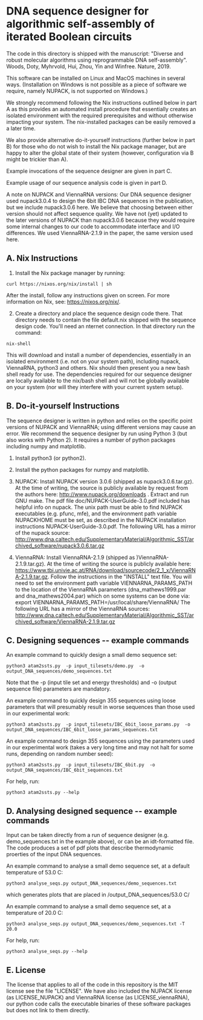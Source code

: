 
# DNA sequence designer for algorithmic self-assembly of iterated Boolean circuits 

The code in this directory is shipped with the manuscript:
"Diverse and robust molecular algorithms using reprogrammable DNA self-assembly".
Woods, Doty, Myhrvold, Hui, Zhou, Yin and Winfree. Nature, 2019.

This software can be installed on Linux and MacOS machines in several ways. (Installation on Windows is not possible as a piece of software we require, namely NUPACK, is not supported on Windows.)

We strongly recommend following the Nix instructions outlined below in part A as this provides an automated install procedure that essentially creates an isolated environment with the required prerequisites and without otherwise impacting your system. The nix-installed packages can be easily removed a a later time.

We also provide alternative do-it-yourself instructions (further below in part B) for those who do not wish to install the Nix package manager, but are happy to alter the global state of their system (however, configuration via B might be trickier than A).

Example invocations of the sequence designer are given in part C.

Example usage of our sequence analysis code is given in part D. 

A note on NUPACK and ViennaRNA versions: Our DNA sequence designer used nupack3.0.4 to design the 6bit IBC DNA sequences in the publication, but we include nupack3.0.6 here. We believe that choosing between either version should not affect sequence quality. We have not (yet) updated to the later versions of NUPACK than nupack3.0.6 because they would require some internal changes to our code to accommodate interface and I/O differences. We used ViennaRNA-2.1.9 in the paper, the same version used here. 


## A. Nix Instructions

1. Install the Nix package manager by running:
```
curl https://nixos.org/nix/install | sh
``` 
After the install, follow any instructions given on screen. For more information on Nix, see: <https://nixos.org/nix/>.

2. Create a directory and place the sequence design code there. That directory needs to contain the file default.nix shipped with the sequence design code. You'll need an nternet connection. In that directory run the command:
```
nix-shell
```
This will download and install a number of dependencies, essentially in an isolated environment (i.e. not on your system path), including nupack, ViennaRNA, python3 and others. Nix should then present you a new bash shell ready for use. The dependencies required for our sequence designer are locally available to the nix/bash shell and will not be globally available on your system (nor will they interfere with your current system setup).


## B. Do-it-yourself Instructions

The sequence designer is written in python and relies on the specific point versions of NUPACK and ViennaRNA; using different versions may cause an error. We recommend the sequence designer by run using Python 3 (but also works with Python 2). It requires a number of python packages including numpy and matplotlib.

1. Install python3 (or python2).

2. Install the python packages for numpy and matplotlib.

3. NUPACK: Install NUPACK version 3.0.6 (shipped as nupack3.0.6.tar.gz). At the time of writing, the source is publicly available by request from the authors here: http://www.nupack.org/downloads . Extract and run GNU make. The pdf file doc/NUPACK-UserGuide-3.0.pdf included has helpful info on nupack. The unix path must be able to find NUPACK executables (e.g. pfunc, mfe), and the environment path variable NUPACKHOME must be set, as described in the NUPACK installation instructions NUPACK-UserGuide-3.0.pdf. The following URL has a mirror of the nupack source:
http://www.dna.caltech.edu/SupplementaryMaterial/Algorithmic_SST/archived_software/nupack3.0.6.tar.gz

4. ViennaRNA: Install ViennaRNA-2.1.9 (shipped as )ViennaRNA-2.1.9.tar.gz). At the time of writing the source is publicly available here: https://www.tbi.univie.ac.at/RNA/download/sourcecode/2_1_x/ViennaRNA-2.1.9.tar.gz. Follow the instructions in the "INSTALL" text file. You will need to set the environment path variable VIENNARNA_PARAMS_PATH to the location of the ViennaRNA parameters (dna_mathews1999.par and dna_mathews2004.par) which on some systems can be done via:
export VIENNARNA_PARAMS_PATH=/usr/local/share/ViennaRNA/
The following URL has a mirror of the ViennaRNA sources:
http://www.dna.caltech.edu/SupplementaryMaterial/Algorithmic_SST/archived_software/ViennaRNA-2.1.9.tar.gz


## C. Designing sequences -- example commands

An example command to quickly design a small demo sequence set:
```
python3 atam2ssts.py  -p input_tilesets/demo.py  -o  output_DNA_sequences/demo_sequences.txt
```
Note that the -p (input tile set and energy thresholds) and -o (output sequence file) parameters are mandatory. 

An example command to quickly design 355 sequences using loose parameters that will presumably result in worse sequences than those used in our experimental work:
```
python3 atam2ssts.py  -p input_tilesets/IBC_6bit_loose_params.py  -o output_DNA_sequences/IBC_6bit_loose_params_sequences.txt
```

An example command to design 355 sequences using the parameters used in our experimental work (takes a very long time and may not halt for some runs, depending on random number seed):
```
python3 atam2ssts.py  -p input_tilesets/IBC_6bit.py  -o output_DNA_sequences/IBC_6bit_sequences.txt
```

For help, run:
```
python3 atam2ssts.py --help 
```


## D. Analysing designed sequence -- example commands

Input can be taken directly from a run of sequence designer (e.g. demo_sequences.txt in the example above), or can be an idt-formatted file. The code produces a set of pdf plots that describe thermodynamic proerties of the input DNA sequences. 

An example command to analyse a small demo sequence set, at a default temperature of 53.0 C: 
```
python3 analyse_seqs.py output_DNA_sequences/demo_sequences.txt
```
which generates plots that are placed in /output_DNA_sequences/53.0 C/

An example command to analyse a small demo sequence set, at a temperature of 20.0 C: 
```
python3 analyse_seqs.py output_DNA_sequences/demo_sequences.txt -T 20.0
```

For help, run:
```
python3 analyse_seqs.py --help 
```


## E. License

The license that applies to all of the code in this repository is the MIT license see the file "LICENSE". We have also included the NUPACK license (as LICENSE_NUPACK) and ViennaRNA license (as LICENSE_viennaRNA), our python code calls the executable binaries of these software packages but does not link to them directly.



